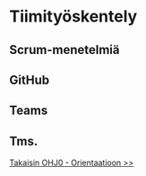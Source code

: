 # Tiimityöskentely

## Scrum-menetelmiä

## GitHub

## Teams

## Tms.


[Takaisin OHJ0 - Orientaatioon >>](00-ohj-orientaatio.md)

